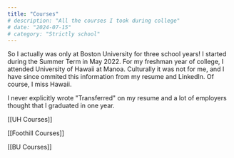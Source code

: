 ```yaml
---
title: "Courses"
# description: "All the courses I took during college"
# date: "2024-07-15"
# category: "Strictly school"
---
```


So I actually was only at Boston University for three school years! I started during the Summer Term in May 2022. For my freshman year of college, I attended University of Hawaii at Manoa. Culturally it was not for me, and I have since ommited this information from my resume and LinkedIn. Of course, I miss Hawaii.

I never explicitly wrote "Transferred" on my resume and a lot of employers thought that I graduated in one year.


[[UH Courses]]

[[Foothill Courses]]

[[BU Courses]]